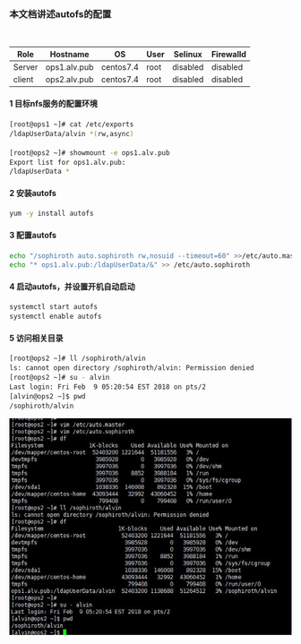 ### 本文档讲述autofs的配置


<html>
<table>
    <thead>
        <th>Role</th>
        <th>Hostname</th>
        <th>OS</th>
        <th>User</th>
        <th>Selinux</th>
        <th>Firewalld</th>
    </thead>
    <tr>
        <td>Server</td>
        <td>ops1.alv.pub</td>
        <td>centos7.4</td>
        <td>root</td>
        <td>disabled</td>
        <td>disabled</td>
    </tr>
    <tr>
        <td>client</td>
        <td>ops2.alv.pub</td>
        <td>centos7.4</td>
         <td>root</td>
        <td>disabled</td>
        <td>disabled</td>
    </tr>
</table>
 </html>

#### 1 目标nfs服务的配置环境

 ```bash
 [root@ops1 ~]# cat /etc/exports
/ldapUserData/alvin *(rw,async)

[root@ops2 ~]# showmount -e ops1.alv.pub
Export list for ops1.alv.pub:
/ldapUserData *

```

#### 2 安装autofs
```bash
yum -y install autofs 
```
#### 3 配置autofs
```bash
echo "/sophiroth auto.sophiroth rw,nosuid --timeout=60" >>/etc/auto.master 
echo "* ops1.alv.pub:/ldapUserData/&" >> /etc/auto.sophiroth
```

#### 4 启动autofs，并设置开机自动启动
```bash
systemctl start autofs
systemctl enable autofs
```

#### 5 访问相关目录
```bash
[root@ops2 ~]# ll /sophiroth/alvin
ls: cannot open directory /sophiroth/alvin: Permission denied
[root@ops2 ~]# su - alvin
Last login: Fri Feb  9 05:20:54 EST 2018 on pts/2
[alvin@ops2 ~]$ pwd
/sophiroth/alvin
```
<img src=https://github.com/AlvinWanCN/TechnologyCenter/raw/master/linux/docs/autofs/img/autofs.jpg>

